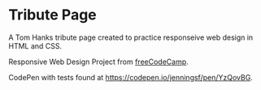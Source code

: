 # Tribute Page

A Tom Hanks tribute page created to practice responseive web design in HTML and CSS.

Responsive Web Design Project from [freeCodeCamp](https://www.freecodecamp.org/ "freeCodeCamp").

CodePen with tests found at https://codepen.io/jenningsf/pen/YzQovBG.